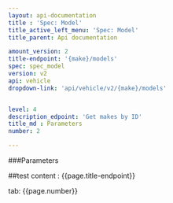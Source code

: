 ```yaml
---
layout: api-documentation
title : 'Spec: Model'
title_active_left_menu: 'Spec: Model'
title_parent: Api documentation

amount_version: 2
title-endpoint: '{make}/models'
spec: spec_model
version: v2
api: vehicle
dropdown-link: 'api/vehicle/v2/{make}/models'


level: 4
description_edpoint: 'Get makes by ID'
title_md : Parameters
number: 2

---
```


###Parameters

##test content : {{page.title-endpoint}} 

tab: {{page.number}}